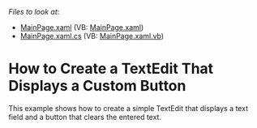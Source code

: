 <!-- default file list -->
*Files to look at*:

* [MainPage.xaml](./CS/TextEdit_example/MainPage.xaml) (VB: [MainPage.xaml](./VB/TextEdit_example/MainPage.xaml))
* [MainPage.xaml.cs](./CS/TextEdit_example/MainPage.xaml.cs) (VB: [MainPage.xaml.vb](./VB/TextEdit_example/MainPage.xaml.vb))
<!-- default file list end -->
# How to Create a TextEdit That Displays a Custom Button


<p>This example shows how to create a simple TextEdit that displays a text field and a button that clears the entered text.</p>

<br/>



